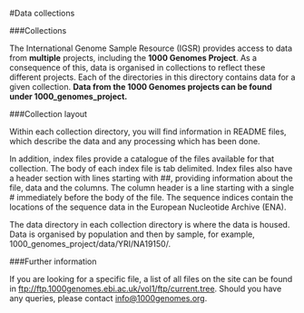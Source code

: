 #Data collections

###Collections

The International Genome Sample Resource (IGSR) provides access to data from **multiple** projects, including the **1000 Genomes Project**. As a consequence of this, data is organised in collections to reflect these different projects. Each of the directories in this directory contains data for a given collection. **Data from the 1000 Genomes projects can be found under 1000_genomes_project.**

###Collection layout

Within each collection directory, you will find information in README files, which describe the data and any processing which has been done.

In addition, index files provide a catalogue of the files available for that collection. The body of each index file is tab delimited. Index files also have a header section with lines starting with ##, providing information about the file, data and the columns. The column header is a line starting with a single # immediately before the body of the file. The sequence indices contain the locations of the sequence data in the European Nucleotide Archive (ENA).

The data directory in each collection directory is where the data is housed. Data is organised by population and then by sample, for example, 1000_genomes_project/data/YRI/NA19150/.

###Further information

If you are looking for a specific file, a list of all files on the site can be found in ftp://ftp.1000genomes.ebi.ac.uk/vol1/ftp/current.tree. Should you have any queries, please contact info@1000genomes.org.

